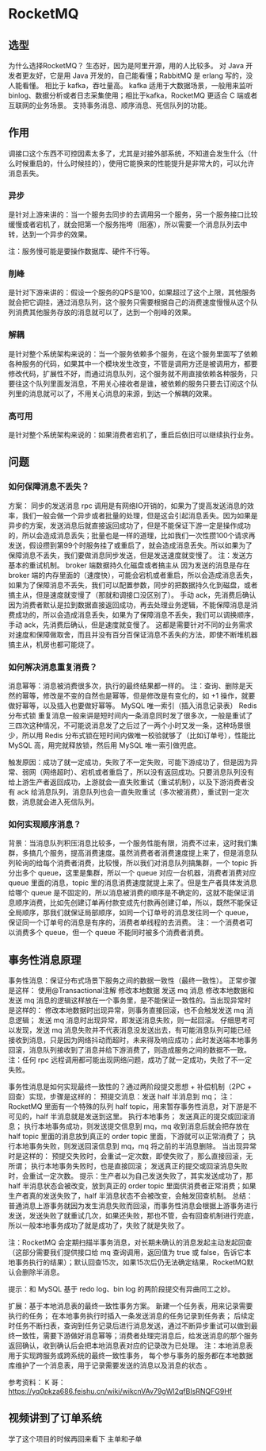 # RocketMQ

## 选型

为什么选择RocketMQ？
生态好，因为是阿里开源，用的人比较多。
对 Java 开发者更友好，它是用 Java 开发的，自己能看懂；RabbitMQ 是 erlang 写的，没人能看懂。
相比于 kafka，吞吐量高。
kafka 适用于大数据场景，一般用来监听 binlog、数据分析或者日志采集使用；相比于kafka，RocketMQ 更适合 C 端或者互联网的业务场景。
支持事务消息、顺序消息、死信队列的功能。

## 作用

调接口这个东西不可控因素太多了，尤其是对接外部系统，不知道会发生什么（什么时候重启的，什么时候挂的），使用它能换来的性能提升是非常大的，可以允许消息丢失。

### 异步

是针对上游来讲的：当一个服务去同步的去调用另一个服务，另一个服务接口比较缓慢或者宕机了，就会把第一个服务拖垮（阻塞），所以需要一个消息队列去中转，达到一个异步的效果。

注：服务慢可能是要操作数据库、硬件不行等。

### 削峰

是针对下游来讲的：假设一个服务的QPS是100，如果超过了这个上限，其他服务就会把它调挂，通过消息队列，这个服务只需要根据自己的消费速度慢慢从这个队列消费其他服务存放的消息就可以了，达到一个削峰的效果。

### 解耦

是针对整个系统架构来说的：当一个服务依赖多个服务，在这个服务里面写了依赖各种服务的代码，如果其中一个模块发生改变，不管是调用方还是被调用方，都要修改代码，扩展性不好，而通过消息队列，这个服务就不用直接依赖各种服务，只要往这个队列里面发消息，不用关心接收者是谁，被依赖的服务只要去订阅这个队列里的消息就可以了，不用关心消息的来源，到达一个解耦的效果。

### 高可用

是针对整个系统架构来说的：如果消费者宕机了，重启后依旧可以继续执行业务。

## 问题

### 如何保障消息不丢失？

方案：
同步的发送消息
rpc 调用是有网络IO开销的，如果为了提高发送消息的效率，我们一般会做一个异步或者批量的处理，但是这会引起消息丢失。因为如果是异步的方案，发送消息后就直接返回成功了，但是不能保证下游一定是操作成功的，所以会造成消息丢失；批量也是一样的道理，比如我们一次性攒100个请求再发送，假设攒到第99个时服务挂了或重启了，就会造成消息丢失。所以如果为了保障消息不丢失，我们要做消息同步发送，但是发送速度就变慢了。
注：发送方基本的重试机制。
broker 端数据持久化磁盘或者搞主从
因为发送的消息是存在 broker 端的内存里面的（速度快），可能会宕机或者重启，所以会造成消息丢失，如果为了保障消息不丢失，我们可以配置参数，同步的把数据持久化到磁盘，或者搞主从，但是速度就变慢了（那就和调接口没区别了）。
手动 ack，先消费后确认
因为消费者默认是拉到数据直接返回成功，再去处理业务逻辑，不能保障消息是消费成功的，所以会造成消息丢失，如果为了保障消息不丢失，我们可以调换顺序，手动 ack，先消费后确认，但是速度就变慢了。
这都是需要针对不同的业务需求对速度和保障做取舍，而且并没有百分百保证消息不丢失的方法，即使不断堆机器搞主从，机房也都可能烧了。

### 如何解决消息重复消费？

消息幂等：消息被消费很多次，执行的最终结果都一样的。
注：查询、删除是天然的幂等，修改是不变的自然也是幂等，但是修改是有变化的，如 +1 操作，就要做好幂等，以及插入也要做好幂等。
MySQL 唯一索引（插入消息记录表）
Redis分布式锁
重复消息一般来讲是短时间内一条消息同时发了很多次，一般是重试了三四次这种情况，不可能说消息发了之后过了一两个小时又发一条，这种场景很少，所以用 Redis 分布式锁在短时间内做唯一校验就够了（比如订单号），性能比 MySQL 高，用完就释放锁，然后用 MySQL 唯一索引做兜底。

触发原因：成功了就一定成功，失败了不一定失败，可能下游成功了，但是因为异常、弱网（网络超时）、宕机或者重启了，所以没有返回成功。只要消息队列没有给上游生产者返回成功，上游就会一直失败重试（重试机制），以及下游消费者没有 ack 给消息队列，消息队列也会一直失败重试（多次被消费），重试到一定次数，消息就会进入死信队列。

### 如何实现顺序消息？

背景：当消息队列积压消息比较多，一个服务性能有限，消费不过来，这时我们集群，多搞几个服务，提高消费速度。虽然消费者者消费速度提上来了，但是消息队列轮询的给每个消费者消费，比较慢，所以我们对消息队列搞集群，一个 topic 拆分出多个 queue，这里是集群，所以一个 queue 对应一台机器，消费者消费对应 queue 里面的消息，topic 里的消息消费速度就提上来了。但是生产者具体发消息给哪个 queue 是不固定的，所以消息被消费的顺序是不确定的，这就不能保证消息顺序消费，比如先创建订单再付款变成先付款再创建订单，所以，既然不能保证全局顺序，那我们就保证局部顺序，如同一个订单号的消息发往同一个 queue，保证同一个订单号的消息是有序的，消费者单线程的去消费。
注：一个消费者可以消费多个 queue，但一个 queue 不能同时被多个消费者消费。

## 事务性消息原理

事务性消息：保证分布式场景下服务之间的数据一致性（最终一致性）。
正常步骤是这样：
使用@Transactional注解
修改本地数据
发送 mq 消息
修改本地数据和发送 mq 消息的逻辑这样放在一个事务里，是不能保证一致性的。当出现异常时是这样的：
修改本地数据时出现异常，则事务直接回滚，也不会触发发送 mq 消息逻辑；
发送 mq 消息时出现异常，即发送消息失败，则一起回滚。
仔细思考可以发现，发送 mq 消息失败并不代表消息没发送出去，有可能消息队列可能已经接收到消息，只是因为网络抖动而超时，未来得及响应成功；此时发送端本地事务回滚，消息队列接收到了消息并给下游消费了，则造成服务之间的数据不一致。
注：任何 rpc 远程调用都可能出现网络问题，成功了就一定成功，失败了不一定失败。

事务性消息是如何实现最终一致性的？通过两阶段提交思想 +  补偿机制（2PC + 回查）实现，步骤是这样的：
预提交消息：发送 half 半消息到 mq；
注：RocketMQ 里面有一个特殊的队列 half topic，用来暂存事务性消息，对下游是不可见的，half 半消息就是发送到这里。
执行本地事务；
发送真正的提交或回滚消息；
执行本地事务成功，则发送提交信息到 mq，mq 收到消息后就会把存放在 half topic 里面的消息放到真正的 order topic 里面，下游就可以正常消费了；
执行本地事务失败，则发送回滚信息到 mq，mq 将之前的半消息删除。
当出现异常时是这样的：
预提交失败时，会重试一定次数，即使失败了，那么直接回滚，无所谓；
执行本地事务失败时，也是直接回滚；
发送真正的提交或回滚消息失败时，会重试一定次数。
提示：生产者以为自己发送失败了，其实发送成功了，那half 半消息状态会被改变，放到真正的 order topic 里面供消费者正常消费；如果生产者真的发送失败了，half 半消息状态不会被改变，会触发回查机制。
总结：普通消息上游事务就因为发生消息失败而回滚，而事务性消息会根据上游事务进行发送，发送失败了就重试几次，如果还失败，那也不管，会有回查机制进行兜底，所以一般本地事务成功了就是成功了，失败了就是失败了。

注：RocketMQ 会定期扫描半事务消息，对长期未确认的消息发起主动发起回查（这部分需要我们提供接口给 mq 查询调用，返回值为 true 或 false，告诉它本地事务执行的结果）；默认回查15次，如果15次后仍无法确定结果，RocketMQ默认会删除半消息。

提示：和 MySQL 基于 redo log、bin log 的两阶段提交有异曲同工之妙。

扩展：基于本地消息表的最终一致性事务方案。
新建一个任务表，用来记录需要执行的任务；
在本地事务执行时插入一条发送消息的任务记录到任务表；
后续定时任务不断扫表，查询到任务记录后进行消息发送，通过不断异步重试可以做到最终一致性，需要下游做好消息幂等；消费者处理完消息后，给发送消息的那个服务返回确认，收到确认后会把本地消息表对应的记录改为已处理。
注：本地消息表用于实现跨服务或跨系统的最终一致性事务， 每个参与事务的服务都在本地数据库维护了一个消息表，用于记录需要发送的消息以及消息的状态 。

参考资料：
K 哥：
https://yq0pkza686.feishu.cn/wiki/wikcnVAv79gWI2qfBIsRNQFG9Hf

## 视频讲到了订单系统

学了这个项目的时候再回来看下
主单和子单

